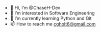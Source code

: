 - 👋 Hi, I’m @ChaseH-Dev
- 👀 I’m interested in Software Engineering
- 🌱 I’m currently learning Python and Git
- 📫 How to reach me cgholt6@gmail.com

<!---
ChaseH-Dev/ChaseH-Dev is a ✨ special ✨ repository because its `README.md` (this file) appears on your GitHub profile.
You can click the Preview link to take a look at your changes.
--->
